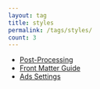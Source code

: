 ```yaml
---
layout: tag
title: styles
permalink: /tags/styles/
count: 3
---
```


- [Post-Processing](https://chriskyfung.github.io/amp-affiliately-jekyll-theme/post-processing/)
- [Front Matter Guide](https://chriskyfung.github.io/amp-affiliately-jekyll-theme/front-matter-guide/)
- [Ads Settings](https://chriskyfung.github.io/amp-affiliately-jekyll-theme/ads-settings/)
